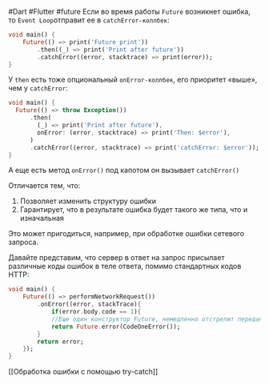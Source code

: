#Dart #Flutter #future 
Если во время работы `Future` возникнет ошибка, то `Event Loop`отправит ее в `catchError-коллбек`:
```dart
void main() {
	Future(() => print('Future print'))
		.then((_) => print('Print after future'))
		.catchError((error, stacktrace) => print(error));
}
```

У `then` есть тоже опциональный `onError-коллбек`, его приоритет «выше», чем у `catchError`:

```dart
void main() {
  Future(() => throw Exception())
      .then(
        (_) => print('Print after future'),
        onError: (error, stacktrace) => print('Then: $error'),
      )
      .catchError((error, stacktrace) => print('catchError: $error'));
}
```

А еще есть метод `onError()` под капотом он вызывает `catchError()`

Отличается тем, что:

1. Позволяет изменить структуру ошибки
2. Гарантирует, что в результате ошибка будет такого же типа, что и изначальная

Это может пригодиться, например, при обработке ошибки сетевого запроса.

Давайте представим, что сервер в ответ на запрос присылает различные коды ошибок в теле ответа, помимо стандартных кодов HTTP:

```dart
void main() {
	Future(() => performNetworkRequest())
		.onError((error, stackTrace){
			if(error.body.code == 1){
			//Еще один конструктор Future, немедленно отстрелит переданную ошибку через Event Loop
			return Future.error(CodeOneError());
		}
		return error;
	});
}
```

[[Обработка ошибки с помощью try-catch]]

